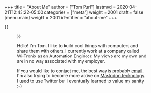 +++
title = "About Me"
author = ["Tom Purl"]
lastmod = 2020-04-21T12:43:22-05:00
categories = ["meta"]
weight = 2001
draft = false
[menu.main]
  weight = 2001
  identifier = "about-me"
+++

{{<figure src="/images/avatar.png">}}

Hello! I'm Tom. I like to build cool things with computers and share them with
others. I currently work at a company called Wi-Tronix as an Automation
Engineer. My views are my own and are in no way associated with my employer.

If you would like to contact me, the best way is probably [email](tom@tompurl.com). I'm also trying
to become more active on [Mastodon.technology](https://mastodon.technology/@tompurl/). I used to use Twitter but I
eventually learned to value my sanity :-)
